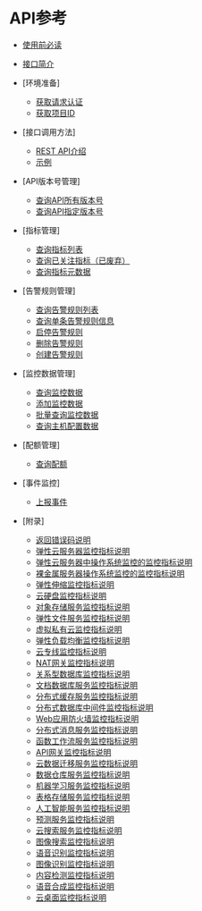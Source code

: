 # API参考

-   [使用前必读](使用前必读.md)
-   [接口简介](接口简介.md)
-   [环境准备]
    -   [获取请求认证](获取请求认证.md)
    -   [获取项目ID](获取项目ID.md)

-   [接口调用方法]
    -   [REST API介绍](REST-API介绍.md)
    -   [示例](示例.md)

-   [API版本号管理]
    -   [查询API所有版本号](查询API所有版本号.md)
    -   [查询API指定版本号](查询API指定版本号.md)

-   [指标管理]
    -   [查询指标列表](查询指标列表.md)
    -   [查询已关注指标（已废弃）](查询已关注指标（已废弃）.md)
    -   [查询指标元数据](查询指标元数据.md)

-   [告警规则管理]
    -   [查询告警规则列表](查询告警规则列表.md)
    -   [查询单条告警规则信息](查询单条告警规则信息.md)
    -   [启停告警规则](启停告警规则.md)
    -   [删除告警规则](删除告警规则.md)
    -   [创建告警规则](创建告警规则.md)

-   [监控数据管理]
    -   [查询监控数据](查询监控数据.md)
    -   [添加监控数据](添加监控数据.md)
    -   [批量查询监控数据](批量查询监控数据.md)
    -   [查询主机配置数据](查询主机配置数据.md)

-   [配额管理]
    -   [查询配额](查询配额.md)

-   [事件监控]
    -   [上报事件](上报事件.md)

-   [附录]
    -   [返回错误码说明](返回错误码说明.md)
    -   [弹性云服务器监控指标说明](弹性云服务器监控指标说明.md)
    -   [弹性云服务器中操作系统监控的监控指标说明](弹性云服务器中操作系统监控的监控指标说明.md)
    -   [裸金属服务器操作系统监控的监控指标说明](裸金属服务器操作系统监控的监控指标说明.md)
    -   [弹性伸缩监控指标说明](弹性伸缩监控指标说明.md)
    -   [云硬盘监控指标说明](云硬盘监控指标说明.md)
    -   [对象存储服务监控指标说明](对象存储服务监控指标说明.md)
    -   [弹性文件服务监控指标说明](弹性文件服务监控指标说明.md)
    -   [虚拟私有云监控指标说明](虚拟私有云监控指标说明.md)
    -   [弹性负载均衡监控指标说明](弹性负载均衡监控指标说明.md)
    -   [云专线监控指标说明](云专线监控指标说明.md)
    -   [NAT网关监控指标说明](NAT网关监控指标说明.md)
    -   [关系型数据库监控指标说明](关系型数据库监控指标说明.md)
    -   [文档数据库服务监控指标说明](文档数据库服务监控指标说明.md)
    -   [分布式缓存服务监控指标说明](分布式缓存服务监控指标说明.md)
    -   [分布式数据库中间件监控指标说明](分布式数据库中间件监控指标说明.md)
    -   [Web应用防火墙监控指标说明](Web应用防火墙监控指标说明.md)
    -   [分布式消息服务监控指标说明](分布式消息服务监控指标说明.md)
    -   [函数工作流服务监控指标说明](函数工作流服务监控指标说明.md)
    -   [API网关监控指标说明](API网关监控指标说明.md)
    -   [云数据迁移服务监控指标说明](云数据迁移服务监控指标说明.md)
    -   [数据仓库服务监控指标说明](数据仓库服务监控指标说明.md)
    -   [机器学习服务监控指标说明](机器学习服务监控指标说明.md)
    -   [表格存储服务监控指标说明](表格存储服务监控指标说明.md)
    -   [人工智能服务监控指标说明](人工智能服务监控指标说明.md)
    -   [预测服务监控指标说明](预测服务监控指标说明.md)
    -   [云搜索服务监控指标说明](云搜索服务监控指标说明.md)
    -   [图像搜索监控指标说明](图像搜索监控指标说明.md)
    -   [语音识别监控指标说明](语音识别监控指标说明.md)
    -   [图像识别监控指标说明](图像识别监控指标说明.md)
    -   [内容检测监控指标说明](内容检测监控指标说明.md)
    -   [语音合成监控指标说明](语音合成监控指标说明.md)
    -   [云桌面监控指标说明](云桌面监控指标说明.md)

